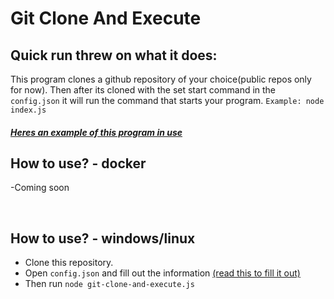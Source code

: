 #  Git Clone And Execute




## Quick run threw on what it does:
This program clones a github repository of your choice(public repos only for now).  Then after its cloned with the set start command in the `config.json` it will run the command that starts your program. `Example: node index.js`
##### [Heres an example of this program in use](http://github.com/etahn-git "Heres an example of this program in use")



## How to use? - docker 

-Coming soon

<br>

## How to use? - windows/linux
- Clone this repository.
- Open `config.json` and fill out the information [(read this to fill it out)](http://https://github.com/etahn-git/git-clone-and-execute/wiki "(read this to fill it out)")
- Then run `node git-clone-and-execute.js`
